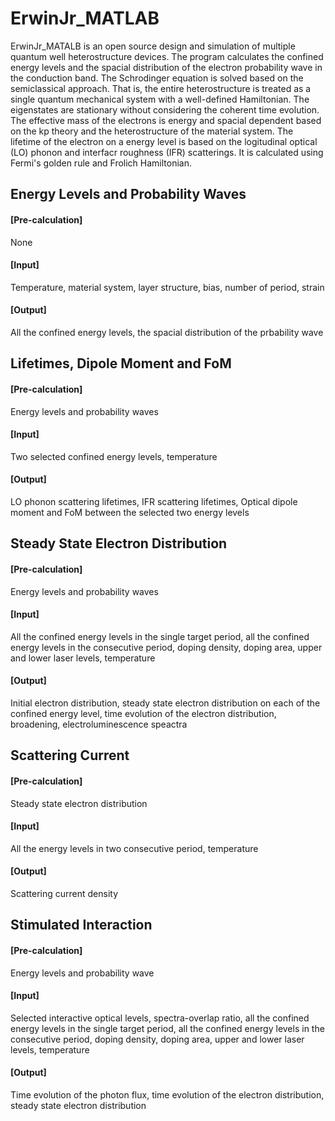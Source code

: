 # ErwinJr_MATLAB
ErwinJr_MATALB is an open source design and simulation of multiple quantum well heterostructure devices. 
The program calculates the confined energy levels and the spacial distribution of the electron probability 
wave in the conduction band. The Schrodinger equation is solved based on the semiclassical approach. 
That is, the entire heterostructure is treated as a single quantum mechanical system with a well-defined Hamiltonian. 
The eigenstates are stationary without considering the coherent time evolution. The effective mass of the 
electrons is energy and spacial dependent based on the kp theory and the heterostructure of the material system. 
The lifetime of the electron on a energy level is based on the logitudinal optical (LO) phonon and interfacr roughness 
(IFR) scatterings. It is calculated using Fermi's golden rule and Frolich Hamiltonian. 


## Energy Levels and Probability Waves
#### [Pre-calculation]
None
#### [Input]
Temperature, material system, layer structure, bias, number of period, strain 
#### [Output]
All the confined energy levels, the spacial distribution of the prbability wave


## Lifetimes, Dipole Moment and FoM
#### [Pre-calculation]
Energy levels and probability waves
#### [Input]
Two selected confined energy levels, temperature
#### [Output]
LO phonon scattering lifetimes, IFR scattering lifetimes, Optical dipole moment and FoM between the selected two energy levels



## Steady State Electron Distribution
#### [Pre-calculation]
Energy levels and probability waves
#### [Input]
All the confined energy levels in the single target period, all the confined energy levels in the consecutive period, 
doping density, doping area, upper and lower laser levels, temperature
#### [Output]
Initial electron distribution, steady state electron distribution on each of the confined energy level, 
time evolution of the electron distribution, broadening, electroluminescence speactra



## Scattering Current
#### [Pre-calculation]
Steady state electron distribution
#### [Input]
All the energy levels in two consecutive period, temperature
#### [Output]
Scattering current density



## Stimulated Interaction
#### [Pre-calculation]
Energy levels and probability wave
#### [Input]
Selected interactive optical levels, spectra-overlap ratio, all the confined energy levels in the single target period, all the confined energy levels in the consecutive period, doping density, doping area, upper and lower laser levels, temperature
#### [Output]
Time evolution of the photon flux, time evolution of the electron distribution, steady state electron distribution
